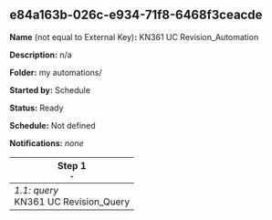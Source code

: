 ## e84a163b-026c-e934-71f8-6468f3ceacde

**Name** (not equal to External Key)**:** KN361 UC Revision_Automation

**Description:** n/a

**Folder:** my automations/

**Started by:** Schedule

**Status:** Ready

**Schedule:** Not defined

**Notifications:** _none_


| Step 1<br>_<small>-</small>_ |
| --- |
| _1.1: query_<br>KN361 UC Revision_Query |
